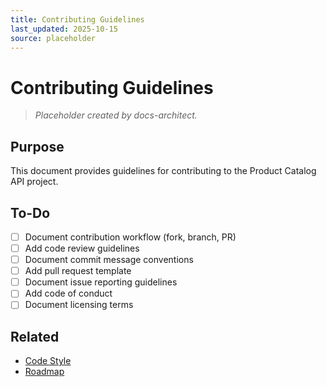 ```yaml
---
title: Contributing Guidelines
last_updated: 2025-10-15
source: placeholder
---
```


# Contributing Guidelines

> _Placeholder created by docs-architect._

## Purpose

This document provides guidelines for contributing to the Product Catalog API project.

## To-Do

- [ ] Document contribution workflow (fork, branch, PR)
- [ ] Add code review guidelines
- [ ] Document commit message conventions
- [ ] Add pull request template
- [ ] Document issue reporting guidelines
- [ ] Add code of conduct
- [ ] Document licensing terms

## Related

- [Code Style](./CodeStyle.md)
- [Roadmap](./Roadmap.md)
